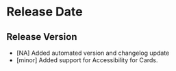 # Release Date

## Release Version

- [NA] Added automated version and changelog update
- [minor] Added support for Accessibility for Cards.
